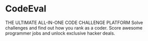 CodeEval
========
THE ULTIMATE ALL-IN-ONE CODE CHALLENGE PLATFORM
Solve challenges and find out how you rank as a coder.
Score awesome programmer jobs and unlock exclusive hacker deals.
